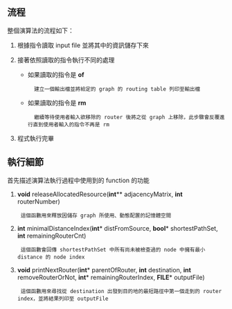 ## 流程  
整個演算法的流程如下：  

1. 根據指令讀取 input file 並將其中的資訊儲存下來  
  
2. 接著依照讀取的指令執行不同的處理  
  
	* 如果讀取的指令是 **of**  
	
			建立一個輸出檔並將給定的 graph 的 routing table 列印至輸出檔

	* 如果讀取的指令是 **rm**  
	
			繼續等待使用者輸入欲移除的 router 後將之從 graph 上移除，此步驟會反覆進行直到使用者輸入的指令不再是 rm

3.   程式執行完畢

## 執行細節  
首先描述演算法執行過程中使用到的 function  的功能

1. **void** releaseAllocatedResource(**int**** adjacencyMatrix, **int** routerNumber)  

		這個函數用來釋放因儲存 graph 所使用、動態配置的記憶體空間

2. **int** minimalDistanceIndex(**int*** distFromSource, **bool*** shortestPathSet, **int** remainingRouterCnt)  

		這個函數會回傳 shortestPathSet 中所有尚未被檢查過的 node 中擁有最小 distance 的 node index

3. **void** printNextRouter(**int*** parentOfRouter, **int** destination, **int** removeRouterOrNot, **int*** remainingRouterIndex, **FILE*** outputFile)

		這個函數用來尋找從 destination 出發到目的地的最短路徑中第一個走到的 router index，並將結果列印至 outputFile

